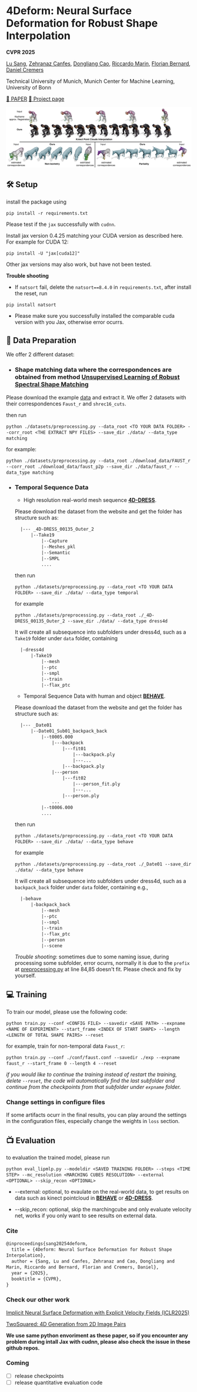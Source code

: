 
# 4Deform: Neural Surface Deformation for Robust Shape Interpolation

**CVPR 2025**

[Lu Sang](https://sangluisme.github.io/), [Zehranaz Canfes](), [Dongliang Cao](https://dongliangcao.github.io/), [Riccardo Marin](https://ricma.netlify.app/), [Florian Bernard](https://scholar.google.com/citations?user=9GrQ2KYAAAAJ&hl=en), [Daniel Cremers](https://scholar.google.com/citations?user=cXQciMEAAAAJ&hl=en)

Technical University of Munich, Munich Center for Machine Learning, 
University of Bonn

[📄 PAPER](https://arxiv.org/pdf/2502.20208) [📰 Project page](https://4deform.github.io/)


![teaser](assets/teaser.png)

## 🛠️ Setup

install the package using
```
pip install -r requirements.txt
```
Please test if the `jax` successfully with `cudnn`. 

Install jax version 0.4.25 matching your CUDA version as described here. For example for CUDA 12:
```
pip install -U "jax[cuda12]"
```
Other jax versions may also work, but have not been tested.

**Trouble shooting**

- If `natsort` fail, delete the `natsort==8.4.0` in `requirements.txt`, after install the reset, run
```
pip install natsort
```
- Please make sure you successfully installed the comparable cuda version with you Jax, otherwise error ocurrs. 

## 📏 Data Preparation

We offer 2 different dataset:

- ### Shape matching data where the correspondences are obtained from method [**Unsupervised Learning of Robust Spectral Shape Matching**](https://github.com/dongliangcao/unsupervised-learning-of-robust-spectral-shape-matching)

Please download the example [data](https://drive.google.com/file/d/1BCv3Jr1DIDxg6qiiaF4kZSj_wioEjd-e/view?usp=sharing) and extract it. We offer 2 datasets with their correspondences `Faust_r` and `shrec16_cuts`.

then run 
```
python ./datasets/preprocessing.py --data_root <TO YOUR DATA FOLDER> --corr_root <THE EXTRACT NPY FILES> --save_dir ./data/ --data_type matching
```

for example:

```
python ./datasets/preprocessing.py --data_root ./download_data/FAUST_r --corr_root ./download_data/faust_p2p --save_dir ./data/faust_r --data_type matching
```


- ### Temporal Sequence Data

    - High resolution real-world mesh sequence [**4D-DRESS**](https://eth-ait.github.io/4d-dress/).

    Please download the dataset from the website and get the folder has structure such as:

        |--- _4D-DRESS_00135_Outer_2
            |--Take19
                |--Capture
                |--Meshes_pkl
                |--Semantic
                |--SMPL
                ....

    then run 
    ```
    python ./datasets/preprocessing.py --data_root <TO YOUR DATA FOLDER> --save_dir ./data/ --data_type temporal
    ```
    for example
    ```
    python ./datasets/preprocessing.py --data_root ./_4D-DRESS_00135_Outer_2 --save_dir ./data/ --data_type dress4d
    ```

    It will create all subsequence into subfolders under dress4d, such as a `Take19` folder under `data` folder, containing
        
        |-dress4d
            |-Take19
                |--mesh
                |--ptc
                |--smpl
                |--train
                |--flax_ptc


    - Temporal Sequence Data with human and object [**BEHAVE**](https://virtualhumans.mpi-inf.mpg.de/behave/).

    Please download the dataset from the website and get the folder has structure such as:

        |--- _Date01
            |--Date01_Sub01_backpack_back
                |--t0005.000
                    |---backpack
                        |---fit01
                            |---backpack.ply
                            |---...
                        |---backpack.ply
                    |---person
                        |---fit02
                            |---person_fit.ply
                            |---...
                        |---person.ply
                    ...
                |--t0006.000
                ....

    then run 
    ```
    python ./datasets/preprocessing.py --data_root <TO YOUR DATA FOLDER> --save_dir ./data/ --data_type behave
    ```
    for example
    ```
    python ./datasets/preprocessing.py --data_root ./_Date01 --save_dir ./data/ --data_type behave
    ```

    It will create all subsequence into subfolders under dress4d, such as a `backpack_back` folder under `data` folder, containing e.g.,

        |-behave
            |-backpack_back
                |--mesh
                |--ptc
                |--smpl
                |--train
                |--flax_ptc
                |--person
                |--scene
    
    *Trouble shooting*: sometimes due to some naming issue, during processing some subfolder, error ocurrs, normally it is due to the `prefix` at [preprocessing.py](datasets/preprocessing.py) at line 84,85 doesn't fit. Please check and fix by yourself.   

## 💻 Training
To train our model, please use the following code:

```
python train.py --conf <CONFIG FILE> --savedir <SAVE PATH> --expname <NAME OF EXPERIMENT> --start_frame <INDEX OF START SHAPE> --length <LENGTH OF TOTAL SHAPE PAIRS> --reset
```

for example, train for non-temporal data `Faust_r`:

```
python train.py --conf ./conf/faust.conf --savedir ./exp --expname faust_r --start_frame 0 --length 4 --reset
```

*if you would like to continue the training instead of restart the training, delete `--reset`, the code will automatically find the last subfolder and continue from the checkpoints from that subfolder under `expname` folder.*

### Change settings in configure files

If some artifacts ocurr in the final results, you can play around the settings in the configuration files, especially change the weights in `loss` section. 


## 📺 Evaluation
to evaluation the trained model, please run

```
python eval_lipmlp.py --modeldir <SAVED TRAINING FOLDER> --steps <TIME STEP> --mc_resolution <MARCHING CUBES RESOLUTION> --external <OPTIONAL> --skip_recon <OPTIONAL>
```

- --external: optional, to evaulate on the real-world data, to get results on data such as kinect pointcloud in [**BEHAVE**](https://virtualhumans.mpi-inf.mpg.de/behave/) or [**4D-DRESS**](https://eth-ait.github.io/4d-dress/).

- --skip_recon: optional, skip the marchingcube and only evaluate velocity net, works if you only want to see results on external data. 

### Cite
```
@inproceedings{sang20254deform,
  title = {4Deform: Neural Surface Deformation for Robust Shape Interpolation},
  author = {Sang, Lu and Canfes, Zehranaz and Cao, Dongliang and Marin, Riccardo and Bernard, Florian and Cremers, Daniel},
  year = {2025},
  booktitle = {CVPR},
}

```


### Check our other work

[Implicit Neural Surface Deformation with Explicit Velocity Fields (ICLR2025)](https://github.com/Sangluisme/Implicit-surf-Deformation)

[TwoSquared: 4D Generation from 2D Image Pairs](https://sangluisme.github.io/TwoSquared/)

**We use same python envoriment as these paper, so if you encounter any problem during intall Jax with cudnn, please also check the issue in these github repos.**


### Coming

- [ ] release checkpoints
- [ ] release quantitative evaluation code
